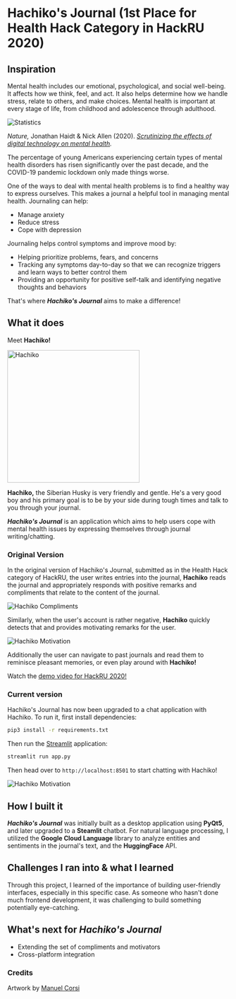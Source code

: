 # Hachiko's Journal (1st Place for Health Hack Category in HackRU 2020)

## Inspiration

Mental health includes our emotional, psychological, and social well-being. It affects how we think, feel, and act. It also helps determine how we handle stress, relate to others, and make choices. Mental health is important at every stage of life, from childhood and adolescence through adulthood.

![Statistics](img/depression-stats.jpg)

*Nature,* Jonathan Haidt & Nick Allen (2020). *[Scrutinizing the effects of digital technology on mental health](https://www.nature.com/articles/d41586-020-00296-x).*

The percentage of young Americans experiencing certain types of mental health disorders has risen significantly over the past decade, and the COVID-19 pandemic lockdown only made things worse.

One of the ways to deal with mental health problems is to find a healthy way to express ourselves. This makes a journal a helpful tool in managing mental health. Journaling can help:

- Manage anxiety
- Reduce stress
- Cope with depression

Journaling helps control symptoms and improve mood by:

- Helping prioritize problems, fears, and concerns
- Tracking any symptoms day-to-day so that we can recognize triggers and learn ways to better control them
- Providing an opportunity for positive self-talk and identifying negative thoughts and behaviors

That's where ***Hachiko's Journal*** aims to make a difference!

## What it does

Meet **Hachiko!**

<img alt="Hachiko" src="img/Hachiko.gif" width=300 />

**Hachiko,** the Siberian Husky is very friendly and gentle. He's a very good boy and his primary goal is to be by your side during tough times and talk to you through your journal.

***Hachiko's Journal*** is an application which aims to help users cope with mental health issues by expressing themselves through journal writing/chatting.

### Original Version

In the original version of Hachiko's Journal, submitted as in the Health Hack category of HackRU, the user writes entries into the journal, **Hachiko** reads the journal and appropriately responds with positive remarks and compliments that relate to the content of the journal.

![Hachiko Compliments](img/hachiko-original-compliment.jpg)

Similarly, when the user's account is rather negative, **Hachiko** quickly detects that and provides motivating remarks for the user.

![Hachiko Motivation](img/hachiko-original-motivator.jpg)

Additionally the user can navigate to past journals and read them to reminisce pleasant memories, or even play around with **Hachiko!**

Watch the [demo video for HackRU 2020!](https://youtu.be/eLksAlg7IP8)

### Current version

Hachiko's Journal has now been upgraded to a chat application with Hachiko. To run it, first install dependencies:

```bash
pip3 install -r requirements.txt
```

Then run the [Streamlit](https://streamlit.io/) application:

```bash
streamlit run app.py
```

Then head over to `http://localhost:8501` to start chatting with Hachiko!

![Hachiko Motivation](img/hachiko-demo.gif)

## How I built it

***Hachiko's Journal*** was initially built as a desktop application using **PyQt5**, and later upgraded to a **Steamlit** chatbot. For natural language processing, I utilized the **Google Cloud Language** library to analyze entities and sentiments in the journal's text, and the **HuggingFace** API.

## Challenges I ran into & what I learned

Through this project, I learned of the importance of building user-friendly interfaces, especially in this specific case. As someone who hasn't done much frontend development, it was challenging to build something potentially eye-catching.

## What's next for ***Hachiko's Journal***

- Extending the set of compliments and motivators
- Cross-platform integration

### Credits

Artwork by [Manuel Corsi](https://backthemc.myportfolio.com/)

